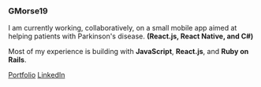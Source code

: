 ### GMorse19

I am currently working, collaboratively, on a small mobile app aimed at helping patients with Parkinson's disease. **(React.js, React Native, and C#)**

Most of my experience is building with **JavaScript**, **React.js**, and **Ruby on Rails**.

[Portfolio](https://gmorse19.github.io/)
[LinkedIn](https://www.linkedin.com/in/geoff-morse19/)


<!--
**GMorse19/GMorse19** is a ✨ _special_ ✨ repository because its `README.md` (this file) appears on your GitHub profile.

Here are some ideas to get you started:

- 🔭 I’m currently working on ...
- 🌱 I’m currently learning ...
- 👯 I’m looking to collaborate on ...
- 🤔 I’m looking for help with ...
- 💬 Ask me about ...
- 📫 How to reach me: ...
- 😄 Pronouns: ...
- ⚡ Fun fact: ...
-->
